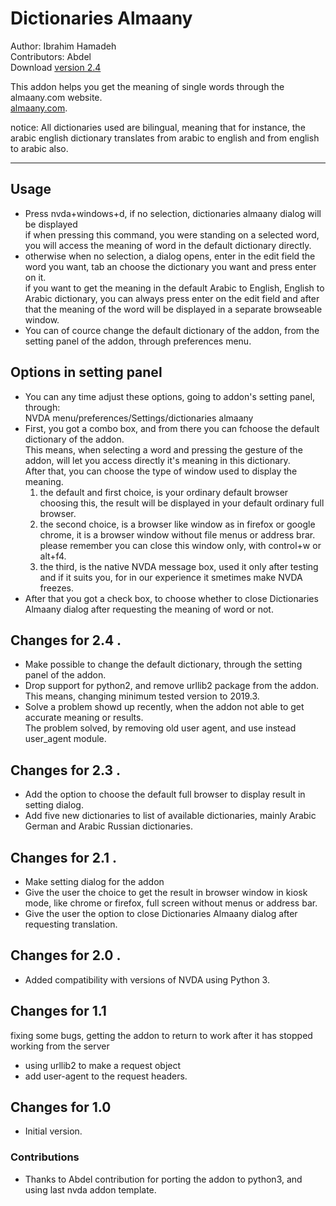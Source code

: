# Dictionaries Almaany #

Author: Ibrahim Hamadeh  
Contributors: Abdel  
Download [version 2.4][1]  

This addon helps you get the meaning of single words through the almaany.com website.  
[almaany.com](https://www.almaany.com/en/dict/ar-en/).

notice: All dictionaries used are bilingual, meaning that for instance, the arabic english dictionary translates from arabic to english and from english to arabic also. 

***

## Usage

*	Press nvda+windows+d, if no selection, dictionaries almaany dialog will be displayed  
if when pressing this command, you were standing on a selected word, you will access the meaning of word in the default dictionary directly.  
*	otherwise when no selection, a dialog opens, enter in the edit field the word you want, tab an choose the dictionary you want and press enter on it.  
if you want to get the meaning in the default Arabic to English, English to Arabic dictionary, you can always press enter on the edit field and after that the meaning of the word will be displayed in a separate browseable window.  
*	You can of cource change the default dictionary of the addon, from the setting panel of the addon, through preferences menu.  

## Options in setting panel ##

*	You can any time adjust these options, going to addon's setting panel, through:  
NVDA menu/preferences/Settings/dictionaries almaany  
*	First, you got a combo box, and from there you can fchoose the default dictionary of the addon.  
This means, when selecting a word and pressing the gesture of the addon, will let you access directly it's meaning in this dictionary.  
After that, you can choose the type of window used to display the meaning.  
	1.	the default and first choice, is your ordinary default browser  
choosing this, the result will be displayed in your default ordinary full browser.  
	2.	the  second choice, is a browser like window as in firefox or google chrome, it is a browser window without file menus or address brar.  
please remember you can close this window only, with control+w or alt+f4.  
	3.	the third, is the native NVDA message box, used it only after testing and if it suits you, for in our experience it smetimes make NVDA freezes.  
*	After that you got a check box, to choose whether to close Dictionaries Almaany dialog after requesting the meaning of word or not.  
 
## Changes for 2.4 .

*	Make possible to change the default dictionary, through the setting panel of the addon.  
*	Drop support for python2, and remove urllib2 package from the addon.  
This means, changing minimum tested version to 2019.3.  
*	Solve a problem showd up recently, when the addon not able to get accurate meaning or results.  
The problem solved, by removing old user agent, and use instead user_agent module.

## Changes for 2.3 .

*	Add the option to choose the default full browser to display result in setting dialog.  
*	Add five new dictionaries to list of available dictionaries, mainly Arabic German and Arabic Russian dictionaries.  

## Changes for 2.1 .

*	Make setting dialog for the addon  
*	Give the user the choice to get the result in browser window in kiosk mode, like chrome or firefox, full screen without menus or address bar.  
*	Give the user the option to close Dictionaries Almaany dialog after requesting translation.  

## Changes for 2.0 .

*	Added compatibility with versions of NVDA using Python 3.

## Changes for 1.1 ##

fixing some bugs, getting the addon to return to work after it has stopped working from the server  

*	using urllib2 to make a request object  
*	add user-agent to the request headers.  

## Changes for 1.0 ##

*	Initial version.

### Contributions ###

*	Thanks to Abdel contribution for porting the addon to python3, and using last nvda addon template.  

[1]: https://github.com/ibrahim-h/dictionariesAlmaany/releases/download/2.4/DictionariesAlmaany-2.4.nvda-addon